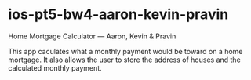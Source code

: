# ios-pt5-bw4-aaron-kevin-pravin
Home Mortgage Calculator — Aaron, Kevin &amp; Pravin

This app caculates what a monthly payment would be toward on a home mortgage. It also allows the user to store the address of houses and the calculated monthly payment.
